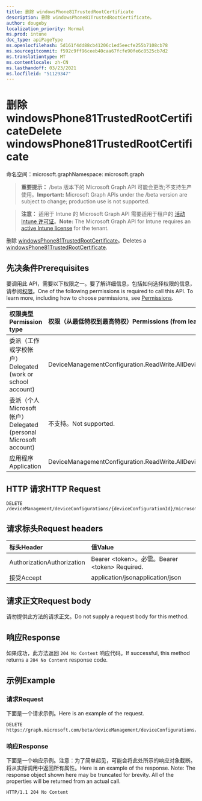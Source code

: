 ```yaml
---
title: 删除 windowsPhone81TrustedRootCertificate
description: 删除 windowsPhone81TrustedRootCertificate。
author: dougeby
localization_priority: Normal
ms.prod: intune
doc_type: apiPageType
ms.openlocfilehash: 5d161f4dd88cb41206c1ed5eecfe255b7108cb78
ms.sourcegitcommit: f592c9ff96ceeb40caa67fcfe90fe6c8525cb7d2
ms.translationtype: MT
ms.contentlocale: zh-CN
ms.lasthandoff: 03/23/2021
ms.locfileid: "51129347"
---
```

# <a name="delete-windowsphone81trustedrootcertificate"></a><span data-ttu-id="3029f-103">删除 windowsPhone81TrustedRootCertificate</span><span class="sxs-lookup"><span data-stu-id="3029f-103">Delete windowsPhone81TrustedRootCertificate</span></span>

<span data-ttu-id="3029f-104">命名空间：microsoft.graph</span><span class="sxs-lookup"><span data-stu-id="3029f-104">Namespace: microsoft.graph</span></span>

> <span data-ttu-id="3029f-105">**重要提示：** /beta 版本下的 Microsoft Graph API 可能会更改;不支持生产使用。</span><span class="sxs-lookup"><span data-stu-id="3029f-105">**Important:** Microsoft Graph APIs under the /beta version are subject to change; production use is not supported.</span></span>

> <span data-ttu-id="3029f-106">**注意：** 适用于 Intune 的 Microsoft Graph API 需要适用于租户的 [活动 Intune 许可证](https://go.microsoft.com/fwlink/?linkid=839381)。</span><span class="sxs-lookup"><span data-stu-id="3029f-106">**Note:** The Microsoft Graph API for Intune requires an [active Intune license](https://go.microsoft.com/fwlink/?linkid=839381) for the tenant.</span></span>

<span data-ttu-id="3029f-107">删除 [windowsPhone81TrustedRootCertificate](../resources/intune-deviceconfig-windowsphone81trustedrootcertificate.md)。</span><span class="sxs-lookup"><span data-stu-id="3029f-107">Deletes a [windowsPhone81TrustedRootCertificate](../resources/intune-deviceconfig-windowsphone81trustedrootcertificate.md).</span></span>

## <a name="prerequisites"></a><span data-ttu-id="3029f-108">先决条件</span><span class="sxs-lookup"><span data-stu-id="3029f-108">Prerequisites</span></span>
<span data-ttu-id="3029f-p101">要调用此 API，需要以下权限之一。要了解详细信息，包括如何选择权限的信息，请参阅[权限](/graph/permissions-reference)。</span><span class="sxs-lookup"><span data-stu-id="3029f-p101">One of the following permissions is required to call this API. To learn more, including how to choose permissions, see [Permissions](/graph/permissions-reference).</span></span>

|<span data-ttu-id="3029f-111">权限类型</span><span class="sxs-lookup"><span data-stu-id="3029f-111">Permission type</span></span>|<span data-ttu-id="3029f-112">权限（从最低特权到最高特权）</span><span class="sxs-lookup"><span data-stu-id="3029f-112">Permissions (from least to most privileged)</span></span>|
|:---|:---|
|<span data-ttu-id="3029f-113">委派（工作或学校帐户）</span><span class="sxs-lookup"><span data-stu-id="3029f-113">Delegated (work or school account)</span></span>|<span data-ttu-id="3029f-114">DeviceManagementConfiguration.ReadWrite.All</span><span class="sxs-lookup"><span data-stu-id="3029f-114">DeviceManagementConfiguration.ReadWrite.All</span></span>|
|<span data-ttu-id="3029f-115">委派（个人 Microsoft 帐户）</span><span class="sxs-lookup"><span data-stu-id="3029f-115">Delegated (personal Microsoft account)</span></span>|<span data-ttu-id="3029f-116">不支持。</span><span class="sxs-lookup"><span data-stu-id="3029f-116">Not supported.</span></span>|
|<span data-ttu-id="3029f-117">应用程序</span><span class="sxs-lookup"><span data-stu-id="3029f-117">Application</span></span>|<span data-ttu-id="3029f-118">DeviceManagementConfiguration.ReadWrite.All</span><span class="sxs-lookup"><span data-stu-id="3029f-118">DeviceManagementConfiguration.ReadWrite.All</span></span>|

## <a name="http-request"></a><span data-ttu-id="3029f-119">HTTP 请求</span><span class="sxs-lookup"><span data-stu-id="3029f-119">HTTP Request</span></span>
<!-- {
  "blockType": "ignored"
}
-->
``` http
DELETE /deviceManagement/deviceConfigurations/{deviceConfigurationId}/microsoft.graph.windowsPhone81VpnConfiguration/identityCertificate/microsoft.graph.windowsPhone81SCEPCertificateProfile/rootCertificate
```

## <a name="request-headers"></a><span data-ttu-id="3029f-120">请求标头</span><span class="sxs-lookup"><span data-stu-id="3029f-120">Request headers</span></span>
|<span data-ttu-id="3029f-121">标头</span><span class="sxs-lookup"><span data-stu-id="3029f-121">Header</span></span>|<span data-ttu-id="3029f-122">值</span><span class="sxs-lookup"><span data-stu-id="3029f-122">Value</span></span>|
|:---|:---|
|<span data-ttu-id="3029f-123">Authorization</span><span class="sxs-lookup"><span data-stu-id="3029f-123">Authorization</span></span>|<span data-ttu-id="3029f-124">Bearer &lt;token&gt;。必需。</span><span class="sxs-lookup"><span data-stu-id="3029f-124">Bearer &lt;token&gt; Required.</span></span>|
|<span data-ttu-id="3029f-125">接受</span><span class="sxs-lookup"><span data-stu-id="3029f-125">Accept</span></span>|<span data-ttu-id="3029f-126">application/json</span><span class="sxs-lookup"><span data-stu-id="3029f-126">application/json</span></span>|

## <a name="request-body"></a><span data-ttu-id="3029f-127">请求正文</span><span class="sxs-lookup"><span data-stu-id="3029f-127">Request body</span></span>
<span data-ttu-id="3029f-128">请勿提供此方法的请求正文。</span><span class="sxs-lookup"><span data-stu-id="3029f-128">Do not supply a request body for this method.</span></span>

## <a name="response"></a><span data-ttu-id="3029f-129">响应</span><span class="sxs-lookup"><span data-stu-id="3029f-129">Response</span></span>
<span data-ttu-id="3029f-130">如果成功，此方法返回 `204 No Content` 响应代码。</span><span class="sxs-lookup"><span data-stu-id="3029f-130">If successful, this method returns a `204 No Content` response code.</span></span>

## <a name="example"></a><span data-ttu-id="3029f-131">示例</span><span class="sxs-lookup"><span data-stu-id="3029f-131">Example</span></span>

### <a name="request"></a><span data-ttu-id="3029f-132">请求</span><span class="sxs-lookup"><span data-stu-id="3029f-132">Request</span></span>
<span data-ttu-id="3029f-133">下面是一个请求示例。</span><span class="sxs-lookup"><span data-stu-id="3029f-133">Here is an example of the request.</span></span>
``` http
DELETE https://graph.microsoft.com/beta/deviceManagement/deviceConfigurations/{deviceConfigurationId}/microsoft.graph.windowsPhone81VpnConfiguration/identityCertificate/microsoft.graph.windowsPhone81SCEPCertificateProfile/rootCertificate
```

### <a name="response"></a><span data-ttu-id="3029f-134">响应</span><span class="sxs-lookup"><span data-stu-id="3029f-134">Response</span></span>
<span data-ttu-id="3029f-p102">下面是一个响应示例。注意：为了简单起见，可能会将此处所示的响应对象截断。将从实际调用中返回所有属性。</span><span class="sxs-lookup"><span data-stu-id="3029f-p102">Here is an example of the response. Note: The response object shown here may be truncated for brevity. All of the properties will be returned from an actual call.</span></span>
``` http
HTTP/1.1 204 No Content
```





